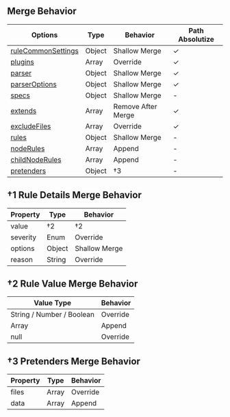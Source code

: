 ## Merge Behavior

| Options                                                                       | Type   | Behavior           | Path Absolutize |
| ----------------------------------------------------------------------------- | ------ | ------------------ | --------------- |
| [ruleCommonSettings](https://markuplint.dev/configuration#ruleCommonSettings) | Object | Shallow Merge      | ✓               |
| [plugins](https://markuplint.dev/configuration#plugins)                       | Array  | Override           | ✓               |
| [parser](https://markuplint.dev/configuration#parser)                         | Object | Shallow Merge      | ✓               |
| [parserOptions](https://markuplint.dev/configuration#parserOptions)           | Object | Shallow Merge      | ✓               |
| [specs](https://markuplint.dev/configuration#specs)                           | Object | Shallow Merge      | -               |
| [extends](https://markuplint.dev/configuration#extends)                       | Array  | Remove After Merge | ✓               |
| [excludeFiles](https://markuplint.dev/configuration#excludeFiles)             | Array  | Override           | ✓               |
| [rules](https://markuplint.dev/configuration#rules)                           | Object | Shallow Merge      | -               |
| [nodeRules](https://markuplint.dev/configuration#nodeRules)                   | Array  | Append             | -               |
| [childNodeRules](https://markuplint.dev/configuration#childNodeRules)         | Array  | Append             | -               |
| [pretenders](https://markuplint.dev/configuration#pretenders)                 | Object | †3                 | -               |

## †1 Rule Details Merge Behavior

| Property | Type   | Behavior      |
| -------- | ------ | ------------- |
| value    | †2     | †2            |
| severity | Enum   | Override      |
| options  | Object | Shallow Merge |
| reason   | String | Override      |

## †2 Rule Value Merge Behavior

| Value Type                | Behavior |
| ------------------------- | -------- |
| String / Number / Boolean | Override |
| Array                     | Append   |
| null                      | Override |

## †3 Pretenders Merge Behavior

| Property | Type  | Behavior |
| -------- | ----- | -------- |
| files    | Array | Override |
| data     | Array | Append   |

